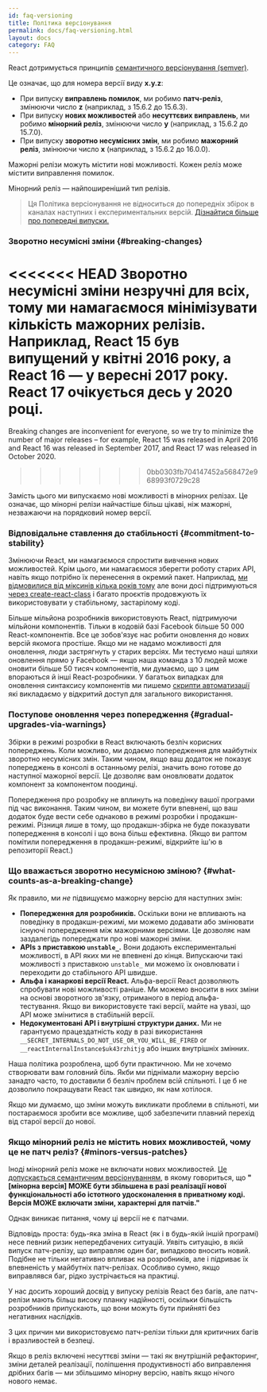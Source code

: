 ```yaml
---
id: faq-versioning
title: Політика версіонування
permalink: docs/faq-versioning.html
layout: docs
category: FAQ
---
```


React дотримується принципів [семантичного версіонування (semver)](https://semver.org/).

Це означає, що для номера версії виду **x.y.z**:

* При випуску **виправлень помилок**, ми робимо **патч-реліз**, змінюючи число **z** (наприклад, з 15.6.2 до 15.6.3).
* При випуску **нових можливостей** або **несуттєвих виправлень**, ми робимо **мінорний реліз**, змінюючи число **y** (наприклад, з 15.6.2 до 15.7.0).
* При випуску **зворотно несумісних змін**, ми робимо **мажорний реліз**, змінюючи число **x** (наприклад, з 15.6.2 до 16.0.0).

Мажорні релізи можуть містити нові можливості. Кожен реліз може містити виправлення помилок.

Мінорний реліз — найпоширеніший тип релізів.

> Ця Політика версіонування не відноситься до попередніх збірок в каналах наступних і експериментальних версій. [Дізнайтися більше про попередні випуски.](/docs/release-channels.html)

### Зворотно несумісні зміни {#breaking-changes}

<<<<<<< HEAD
Зворотно несумісні зміни незручні для всіх, тому ми намагаємося мінімізувати кількість мажорних релізів. Наприклад, React 15 був випущений у квітні 2016 року, а React 16 — у вересні 2017 року. React 17 очікується десь у 2020 році.
=======
Breaking changes are inconvenient for everyone, so we try to minimize the number of major releases – for example, React 15 was released in April 2016 and React 16 was released in September 2017, and React 17 was released in October 2020.
>>>>>>> 0bb0303fb704147452a568472e968993f0729c28

Замість цього ми випускаємо нові можливості в мінорних релізах. Це означає, що мінорні релізи найчастіше більш цікаві, ніж мажорні, незважаючи на порядковий номер версії.

### Відповідальне ставлення до стабільності {#commitment-to-stability}

Змінюючи React, ми намагаємося спростити вивчення нових можливостей. Крім цього, ми намагаємося зберегти роботу старих API, навіть якщо потрібно їх перенесення в окремий пакет. Наприклад, [ми відмовилися від міксинів кілька років тому](/blog/2016/07/13/mixins-considered-harmful.html) але вони досі підтримуються [через create-react-class](/docs/react-without-es6.html#mixins) і багато проєктів продовжують їх використовувати у стабільному, застарілому коді.

Більше мільйона розробників використовують React, підтримуючи мільйони компонентів. Тільки в кодовій базі Facebook більше 50 000 React-компонентів. Все це зобов'язує нас робити оновлення до нових версій якомога простіше. Якщо ми не надамо можливості для оновлення, люди застрягнуть у старих версіях. Ми тестуємо наші шляхи оновлення прямо у Facebook — якщо наша команда з 10 людей може оновити більше 50 тисяч компонентів, ми думаємо, що з цим впораються й інші React-розробники. У багатьох випадках для оновлення синтаксису компонентів ми пишемо [скрипти автоматизації](https://github.com/reactjs/react-codemod) які викладаємо у відкритий доступ для загального використання.

### Поступове оновлення через попередження {#gradual-upgrades-via-warnings}

Збірки в режимі розробки в React включають безліч корисних попереджень. Коли можливо, ми додаємо попередження для майбутніх зворотно несумісних змін. Таким чином, якщо ваш додаток не показує попереджень в консолі в останньому релізі, значить воно готове до наступної мажорної версії. Це дозволяє вам оновлювати додаток компонент за компонентом поодинці.

Попередження про розробку не вплинуть на поведінку вашої програми під час виконання. Таким чином, ви можете бути впевнені, що ваш додаток буде вести себе однаково в режимі розробки і продакшн-режимі. Різниця лише в тому, що продакшн-збірка не буде показувати попередження в консолі і що вона більш ефективна. (Якщо ви раптом помітили попередження в продакшн-режимі, відкрийте іш'ю в репозиторії React.)

### Що вважається зворотно несумісною зміною? {#what-counts-as-a-breaking-change}

Як правило, ми *не* підвищуємо мажорну версію для наступних змін:

* **Попередження для розробників.** Оскільки вони не впливають на поведінку в продакшн-режимі, ми можемо додавати або змінювати існуючі попередження між мажорними версіями. Це дозволяє нам заздалегідь попереджати про нові мажорні зміни.
* **APIs з приставкою `unstable_`.** Вони додають експериментальні можливості, в API яких ми не впевнені до кінця. Випускаючи такі можливості з приставкою `unstable_` ми можемо їх оновлювати і переходити до стабільного API швидше.
* **Альфа і канаркові версії React.** Альфа-версії React дозволяють спробувати нові можливості раніше. Ми можемо вносити в них зміни на основі зворотного зв'язку, отриманого в період альфа-тестування. Якщо ви використовуєте такі версії, майте на увазі, що API може змінитися в стабільній версії.
* **Недокументовані API і внутрішні структури даних.** Ми не гарантуємо працездатність коду в разі використання `__SECRET_INTERNALS_DO_NOT_USE_OR_YOU_WILL_BE_FIRED` or `__reactInternalInstance$uk43rzhitjg` або інших внутрішніх змінних.

Наша політика розроблена, щоб бути практичною. Ми не хочемо створювати вам головний біль. Якби ми піднімали мажорну версію занадто часто, то доставили б безліч проблем всій спільноті. І це б не дозволило покращувати React так швидко, як нам хотілося.

Якщо ми думаємо, що зміни можуть викликати проблеми в спільноті, ми постараємося зробити все можливе, щоб забезпечити плавний перехід від старої версії до нової.

### Якщо мінорний реліз не містить нових можливостей, чому це не патч реліз? {#minors-versus-patches}

Іноді мінорний реліз може не включати нових можливостей. [Це допускається семантичним версіонуванням](https://semver.org/#spec-item-7), в якому говориться, що **"[мінорна версія] МОЖЕ бути збільшена в разі реалізації нової функціональності або істотного удосконалення в приватному коді. Версія МОЖЕ включати зміни, характерні для патчів."**

Однак виникає питання, чому ці версії не є патчами.

Відповідь проста: будь-яка зміна в React (як і в будь-якій іншій програмі) несе певний ризик непередбачених ситуацій. Уявіть ситуацію, в якій випуск патч-релізу, що виправляє один баг, випадково вносить новий. Подібне не тільки негативно впливає на розробників, але і підриває їх впевненість у майбутніх патч-релізах. Особливо сумно, якщо виправлявся баг, рідко зустрічається на практиці.

У нас досить хороший досвід у випуску релізів React без багів, але патч-релізи мають більш високу планку надійності, оскільки більшість розробників припускають, що вони можуть бути прийняті без негативних наслідків.

З цих причин ми використовуємо патч-релізи тільки для критичних багів і вразливостей в безпеці.

Якщо в реліз включені несуттєві зміни — такі як внутрішній рефакторинг, зміни деталей реалізації, поліпшення продуктивності або виправлення дрібних багів — ми збільшимо мінорну версію, навіть якщо нічого нового немає.
